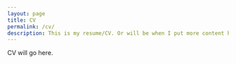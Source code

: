 ```yaml
---
layout: page
title: CV
permalink: /cv/
description: This is my resume/CV. Or will be when I put more content here. 
---
```


CV will go here. 
